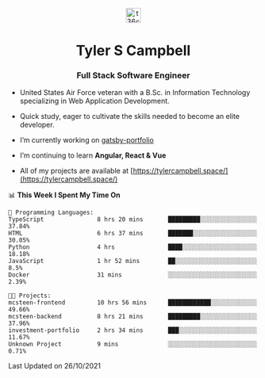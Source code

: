 <p align="center">
<a href="https://www.linkedin.com/in/t36campbell" target="blank"><img align="center" src="https://ik.imagekit.io/t36campbell/Portfolio/linkedin.png.original_m8bbGgPh6.png" alt="t36campbell" height="30" width="30" /></a>
</p>
<h1 align="center">Tyler S Campbell</h1>
<h3 align="center">Full Stack Software Engineer</h3>

* United States Air Force veteran with a B.Sc. in Information Technology specializing in Web Application Development. 

* Quick study, eager to cultivate the skills needed to become an elite developer.

* I’m currently working on [gatsby-portfolio](https://github.com/t36campbell/gatsby-portfolio)

* I’m continuing to learn **Angular, React & Vue**

* All of my projects are available at [https://tylercampbell.space/](https://tylercampbell.space/)

<!--START_SECTION:waka-->
📊 **This Week I Spent My Time On** 

```text
💬 Programming Languages: 
TypeScript               8 hrs 20 mins       █████████░░░░░░░░░░░░░░░░   37.84% 
HTML                     6 hrs 37 mins       ███████░░░░░░░░░░░░░░░░░░   30.05% 
Python                   4 hrs               ████░░░░░░░░░░░░░░░░░░░░░   18.18% 
JavaScript               1 hr 52 mins        ██░░░░░░░░░░░░░░░░░░░░░░░   8.5% 
Docker                   31 mins             ░░░░░░░░░░░░░░░░░░░░░░░░░   2.39%

🐱‍💻 Projects: 
mcsteen-frontend         10 hrs 56 mins      ████████████░░░░░░░░░░░░░   49.66% 
mcsteen-backend          8 hrs 21 mins       █████████░░░░░░░░░░░░░░░░   37.96% 
investment-portfolio     2 hrs 34 mins       ███░░░░░░░░░░░░░░░░░░░░░░   11.67% 
Unknown Project          9 mins              ░░░░░░░░░░░░░░░░░░░░░░░░░   0.71%

```


 Last Updated on 26/10/2021
<!--END_SECTION:waka-->
